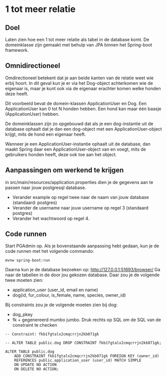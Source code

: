 # 1 tot meer relatie
## Doel
Laten zien hoe een 1 tot meer relatie als tabel in de database komt. De domeinklasse zijn gemaakt met behulp van JPA 
binnen het Spring-boot framework.

## Omnidirectioneel
Omdirectioneel betekent dat je aan beide kanten van de relatie weet wie erbij hoort. In dit geval kun je er via het 
Dog-object achterkomen wie de eigenaar is, maar je kunt ook via de eigenaar erachter komen welke honden deze heeft.

Dit voorbeeld bevat de domein-klassen ApplicationUser en Dog.
Een ApplicationUser kan 0 tot N honden hebben. Een hond kan maar één baasje (ApplicationUser) hebben.

De domeinklassen zijn zo opgebouwd dat als je een dog-instantie uit de database ophaalt dat je dan een dog-object met 
een ApplicationUser-object krijgt, mits de hond een eigenaar heeft.

Wanneer je een ApplicationUser-instantie ophaalt uit de database, dan maakt Spring daar een ApplicationUser-object van 
en voegt, mits de gebruikers honden heeft, deze ook toe aan het object.

## Aanpassingen om werkend te krijgen
in src/main/resources/application.properties dien je de gegevens aan te passen naar jouw postgresql database.
 * Verander example op regel twee naar de naam van jouw database (standaard: postgres)
 * Verander de username naar jouw username op regel 3 (standaard postgres)
 * Verander het wachtwoord op regel 4.
 
## Code runnen
Start PGAdmin op. Als je bovenstaande aanpassing hebt gedaan, kun je de code runnen met het volgende commando:
```
mvnw spring-boot:run
```

Daarna kun je de database bezoeken op: http://127.0.0.1:51693/browser/
Ga naar de tabellen in de door jou gekozen database. Daar zou je de volgende twee moeten zien:
 * application_user (user_id, email en name)
 * dog(id, fur_colour, is_female, name, species, owner_id)

Bij constraints zou je de volgende moeten zien bij dog:
 * dog_pkey
 * fk + gegenereerd mumbo jumbo. Druk rechts op SQL om de SQL van de constraint te checken
```
-- Constraint: fkb1fgtalx2cmqcrrjn2kb071gk

-- ALTER TABLE public.dog DROP CONSTRAINT fkb1fgtalx2cmqcrrjn2kb071gk;

ALTER TABLE public.dog
    ADD CONSTRAINT fkb1fgtalx2cmqcrrjn2kb071gk FOREIGN KEY (owner_id)
    REFERENCES public.application_user (user_id) MATCH SIMPLE
    ON UPDATE NO ACTION
    ON DELETE NO ACTION;
```